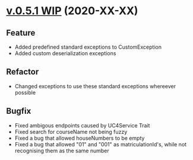 # [v.0.5.1 WIP](https://github.com/upb-uc4/University-Credits-4.0/compare/v0.5.0...course-v0.5.1) (2020-XX-XX)
## Feature
 - Added predefined standard exceptions to CustomException
 - Added custom deserialization exceptions 
## Refactor
 - Changed exceptions to use these standard exceptions whereever possible
## Bugfix
- Fixed ambigous endpoints caused by UC4Service Trait
- Fixed search for courseName not being fuzzy
- Fixed a bug that allowed houseNumbers to be empty
- Fixed a bug that allowed "01" and "001" as matriculationId's, while not recognising them as the same number